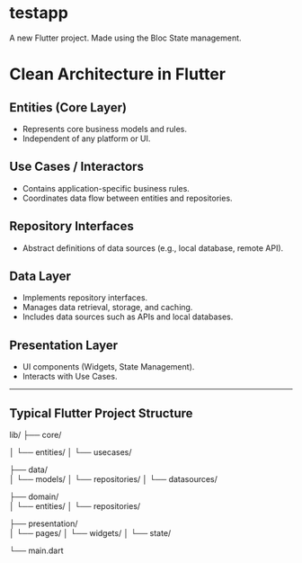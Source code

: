 # testapp

A new Flutter project.
Made using the Bloc State management.

# Clean Architecture in Flutter

## Entities (Core Layer)
- Represents core business models and rules.
- Independent of any platform or UI.

## Use Cases / Interactors
- Contains application-specific business rules.
- Coordinates data flow between entities and repositories.

## Repository Interfaces
- Abstract definitions of data sources (e.g., local database, remote API).

## Data Layer
- Implements repository interfaces.
- Manages data retrieval, storage, and caching.
- Includes data sources such as APIs and local databases.

## Presentation Layer
- UI components (Widgets, State Management).
- Interacts with Use Cases.

---

## Typical Flutter Project Structure

lib/
├── core/              
<!--# Core functionalities and utilities  -->
│   └── entities/
│   └── usecases/
<!-- # Data sources and repository implementations -->
├── data/                         
│   └── models/
│   └── repositories/
│   └── datasources/
<!-- # Business logic and repository interfaces -->
├── domain/                       
│   └── entities/
│   └── repositories/
<!-- # UI and state management -->
├── presentation/                 
│   └── pages/
│   └── widgets/
│   └── state/
<!-- # Application entry point -->
└── main.dart                     
